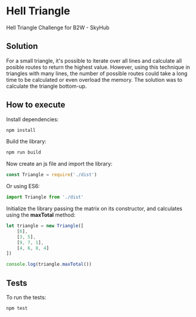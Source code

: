 # Hell Triangle
Hell Triangle Challenge for B2W - SkyHub

## Solution
For a small triangle, it's possible to iterate over all lines and calculate all posible routes to return the highest value.
However, using this technique in triangles with many lines, the number of possible routes could take a long time to be calculated or even overload the memory.
The solution was to calculate the triangle bottom-up.

## How to execute

Install dependencies:
```bash
npm install
```

Build the library:
```bash
npm run build
```

Now create an js file and import the library:
```js
const Triangle = require('./dist')
```
Or using ES6:
```js
import Triangle from './dist'
```
Initialize the library passing the matrix on its constructor, and calculates using the **maxTotal** method:
```js
let triangle = new Triangle([
    [6],
    [3, 5],
    [9, 7, 1],
    [4, 6, 8, 4]
])

console.log(triangle.maxTotal())
```

## Tests

To run the tests:
```bash
npm test
```